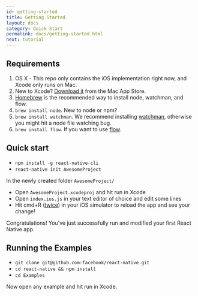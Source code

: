 ```yaml
---
id: getting-started
title: Getting Started
layout: docs
category: Quick Start
permalink: docs/getting-started.html
next: tutorial
---
```


## Requirements

1. OS X - This repo only contains the iOS implementation right now, and Xcode only runs on Mac.
2. New to Xcode?  [Download it](https://developer.apple.com/xcode/downloads/) from the Mac App Store.
3. [Homebrew](http://brew.sh/) is the recommended way to install node, watchman, and flow.
4. `brew install node`. New to node or npm?
5. `brew install watchman`. We recommend installing [watchman](https://facebook.github.io/watchman/docs/install.html), otherwise you might hit a node file watching bug.
6. `brew install flow`. If you want to use [flow](http://www.flowtype.org).

## Quick start

- `npm install -g react-native-cli`
- `react-native init AwesomeProject`

In the newly created folder `AwesomeProject/`

- Open `AwesomeProject.xcodeproj` and hit run in Xcode
- Open `index.ios.js` in your text editor of choice and edit some lines
- Hit cmd+R ([twice](http://openradar.appspot.com/19613391)) in your iOS simulator to reload the app and see your change!

Congratulations! You've just successfully run and modified your first React Native app.

## Running the Examples


- `git clone git@github.com:facebook/react-native.git`
- `cd react-native && npm install`
- `cd Examples`

Now open any example and hit run in Xcode.


